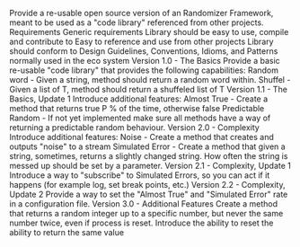 Provide a re-usable open source version of an Randomizer Framework, meant to be used as a "code library" referenced from other projects.
Requirements
Generic requirements
Library should be easy to use, compile and contribute to
Easy to reference and use from other projects
Library should conform to Design Guidelines, Conventions, Idioms, and Patterns normally used in the eco system
Version 1.0 - The Basics
Provide a basic re-usable "code library" that provides the following capabilities:
Random word - Given a string, method should return a random word within.
Shuffel - Given a list of T, method should return a shuffeled list of T
Version 1.1 - The Basics, Update 1
Introduce additional features:
Almost True - Create a method that returns true P % of the time, otherwise false
Predictable Random - If not yet implemented make sure all methods have a way of returning a predictable random behaviour.
Version 2.0 - Complexity
Introduce additional features:
Noise - Create a method that creates and outputs "noise" to a stream
Simulated Error - Create a method that given a string, sometimes, returns a slightly changed string. How often the string is messed up should be set by a parameter.
Version 2.1 - Complexity, Update 1
Introduce a way to "subscribe" to Simulated Errors, so you can act if it happens (for example log, set break points, etc.)
Version 2.2 - Complexity, Update 2
Provide a way to set the "Almost True" and "Simulated Error" rate in a configuration file.
Version 3.0 - Additional Features
Create a method that returns a random integer up to a specific number, but never the same number twice, even if process is reset.
Introduce the ability to reset the ability to return the same value

